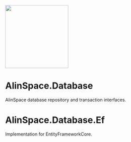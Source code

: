 <img src="https://github.com/onixion/AlinSpace.Database/blob/main/Assets/Icon.png" width="200" height="200">

# AlinSpace.Database
AlinSpace database repository and transaction interfaces.

# AlinSpace.Database.Ef
Implementation for EntityFrameworkCore.
